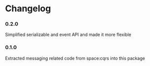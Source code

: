 Changelog
=========

### 0.2.0
Simplified serializable and event API and made it more flexible

### 0.1.0
Extracted messaging related code from space:cqrs into this package
